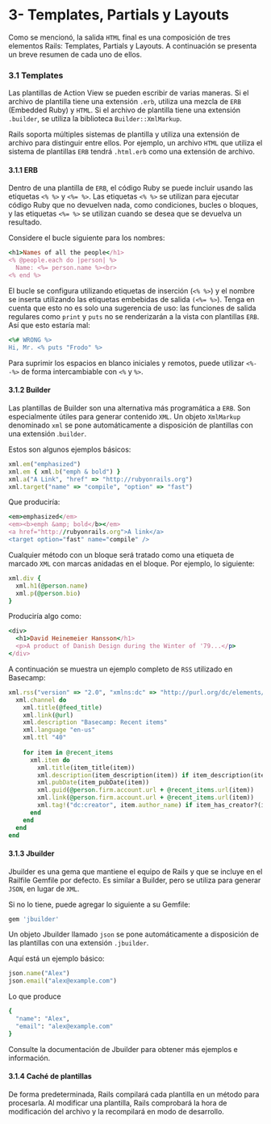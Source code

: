 # 3- Templates, Partials y Layouts

Como se mencionó, la salida `HTML` final es una composición de tres elementos Rails: Templates, Partials y Layouts. A continuación se presenta un breve resumen de cada uno de ellos.

### 3.1 Templates

Las plantillas de Action View se pueden escribir de varias maneras. Si el archivo de plantilla tiene una extensión `.erb`, utiliza una mezcla de `ERB` \(Embedded Ruby\) y `HTML`. Si el archivo de plantilla tiene una extensión `.builder`, se utiliza la biblioteca `Builder::XmlMarkup`.

Rails soporta múltiples sistemas de plantilla y utiliza una extensión de archivo para distinguir entre ellos. Por ejemplo, un archivo `HTML` que utiliza el sistema de plantillas `ERB` tendrá `.html.erb` como una extensión de archivo.

#### 3.1.1 ERB

Dentro de una plantilla de `ERB`, el código Ruby se puede incluir usando las etiquetas `<% %>` y `<%= %>`. Las etiquetas `<% %>` se utilizan para ejecutar código Ruby que no devuelven nada, como condiciones, bucles o bloques, y las etiquetas `<%= %>` se utilizan cuando se desea que se devuelva un resultado.

Considere el bucle siguiente para los nombres:

```ruby
<h1>Names of all the people</h1>
<% @people.each do |person| %>
  Name: <%= person.name %><br>
<% end %>
```

El bucle se configura utilizando etiquetas de inserción \(`<% %>`\) y el nombre se inserta utilizando las etiquetas embebidas de salida `(<%= %>`\). Tenga en cuenta que esto no es solo una sugerencia de uso: las funciones de salida regulares como `print` y `puts` no se renderizarán a la vista con plantillas `ERB`. Así que esto estaría mal:

```ruby
<%# WRONG %>
Hi, Mr. <% puts "Frodo" %>
```

Para suprimir los espacios en blanco iniciales y remotos, puede utilizar `<%-  -%>` de forma intercambiable con `<%` y `%>`.

#### 3.1.2 Builder

Las plantillas de Builder son una alternativa más programática a `ERB`. Son especialmente útiles para generar contenido `XML`. Un objeto `XmlMarkup` denominado `xml` se pone automáticamente a disposición de plantillas con una extensión .`builder`.

Estos son algunos ejemplos básicos:

```ruby
xml.em("emphasized")
xml.em { xml.b("emph & bold") }
xml.a("A Link", "href" => "http://rubyonrails.org")
xml.target("name" => "compile", "option" => "fast")
```

Que produciría:

```ruby
<em>emphasized</em>
<em><b>emph &amp; bold</b></em>
<a href="http://rubyonrails.org">A link</a>
<target option="fast" name="compile" />
```

Cualquier método con un bloque será tratado como una etiqueta de marcado `XML` con marcas anidadas en el bloque. Por ejemplo, lo siguiente:

```ruby
xml.div {
  xml.h1(@person.name)
  xml.p(@person.bio)
}
```

Produciría algo como:

```ruby
<div>
  <h1>David Heinemeier Hansson</h1>
  <p>A product of Danish Design during the Winter of '79...</p>
</div>
```

A continuación se muestra un ejemplo completo de `RSS` utilizado en Basecamp:

```ruby
xml.rss("version" => "2.0", "xmlns:dc" => "http://purl.org/dc/elements/1.1/") do
  xml.channel do
    xml.title(@feed_title)
    xml.link(@url)
    xml.description "Basecamp: Recent items"
    xml.language "en-us"
    xml.ttl "40"
 
    for item in @recent_items
      xml.item do
        xml.title(item_title(item))
        xml.description(item_description(item)) if item_description(item)
        xml.pubDate(item_pubDate(item))
        xml.guid(@person.firm.account.url + @recent_items.url(item))
        xml.link(@person.firm.account.url + @recent_items.url(item))
        xml.tag!("dc:creator", item.author_name) if item_has_creator?(item)
      end
    end
  end
end
```

#### 3.1.3 Jbuilder

Jbuilder es una gema que mantiene el equipo de Rails y que se incluye en el Railfile Gemfile por defecto. Es similar a Builder, pero se utiliza para generar `JSON`, en lugar de `XML`.

Si no lo tiene, puede agregar lo siguiente a su Gemfile:

```ruby
gem 'jbuilder'
```

Un objeto Jbuilder llamado `json` se pone automáticamente a disposición de las plantillas con una extensión `.jbuilder`.

Aquí está un ejemplo básico:

```ruby
json.name("Alex")
json.email("alex@example.com")
```

Lo que produce

```ruby
{
  "name": "Alex",
  "email": "alex@example.com"
}
```

Consulte la documentación de Jbuilder para obtener más ejemplos e información.

#### 3.1.4 Caché de plantillas

De forma predeterminada, Rails compilará cada plantilla en un método para procesarla. Al modificar una plantilla, Rails comprobará la hora de modificación del archivo y la recompilará en modo de desarrollo.







